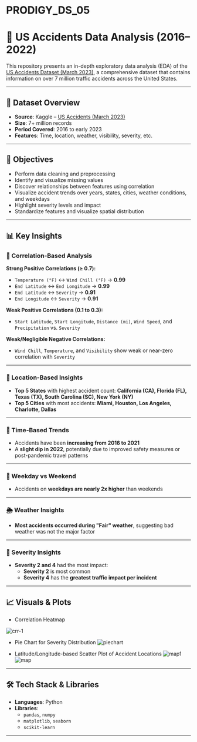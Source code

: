 # PRODIGY_DS_05

# 🚧 US Accidents Data Analysis (2016–2022)

This repository presents an in-depth exploratory data analysis (EDA) of the [US Accidents Dataset (March 2023)](https://www.kaggle.com/datasets/sobhanmoosavi/us-accidents), a comprehensive dataset that contains information on over 7 million traffic accidents across the United States.

---

## 📁 Dataset Overview

- **Source**: Kaggle – [US Accidents (March 2023)](https://www.kaggle.com/datasets/sobhanmoosavi/us-accidents)
- **Size**: 7+ million records
- **Period Covered**: 2016 to early 2023
- **Features**: Time, location, weather, visibility, severity, etc.

---

## 📌 Objectives

- Perform data cleaning and preprocessing
- Identify and visualize missing values
- Discover relationships between features using correlation
- Visualize accident trends over years, states, cities, weather conditions, and weekdays
- Highlight severity levels and impact
- Standardize features and visualize spatial distribution

---

## 📊 Key Insights

### 🔷 Correlation-Based Analysis

**Strong Positive Correlations (≥ 0.7):**
- `Temperature (°F)` ↔ `Wind Chill (°F)` → **0.99**
- `End Latitude` ↔ `End Longitude` → **0.99**
- `End Latitude` ↔ `Severity` → **0.91**
- `End Longitude` ↔ `Severity` → **0.91**

**Weak Positive Correlations (0.1 to 0.3):**
- `Start Latitude`, `Start Longitude`, `Distance (mi)`, `Wind Speed`, and `Precipitation` vs. `Severity`

**Weak/Negligible Negative Correlations:**
- `Wind Chill`, `Temperature`, and `Visibility` show weak or near-zero correlation with `Severity`

---

### 📍 Location-Based Insights

- **Top 5 States** with highest accident count: **California (CA), Florida (FL), Texas (TX), South Carolina (SC), New York (NY)**
- **Top 5 Cities** with most accidents: **Miami, Houston, Los Angeles, Charlotte, Dallas**

---

### 📆 Time-Based Trends

- Accidents have been **increasing from 2016 to 2021**
- A **slight dip in 2022**, potentially due to improved safety measures or post-pandemic travel patterns

---

### 📅 Weekday vs Weekend

- Accidents on **weekdays are nearly 2x higher** than weekends

---

### 🌦️ Weather Insights

- **Most accidents occurred during "Fair" weather**, suggesting bad weather was not the major factor

---

### 🚨 Severity Insights

- **Severity 2 and 4** had the most impact:
  - **Severity 2** is most common
  - **Severity 4** has the **greatest traffic impact per incident**

---

## 📈 Visuals & Plots

- Correlation Heatmap

 ![crr-1](https://github.com/user-attachments/assets/089813e4-feee-4e85-b184-34ee276c5988)
 

- Pie Chart for Severity Distribution
 ![piechart](https://github.com/user-attachments/assets/5b1fe60a-936e-4fad-b53c-bd4bf5c38fe9)

- Latitude/Longitude-based Scatter Plot of Accident Locations
 ![map1](https://github.com/user-attachments/assets/011497e8-71ac-42ab-af8b-b736cbc8d828)
![map](https://github.com/user-attachments/assets/c7d1f309-3e3a-4632-aaf7-171402d82062)


---

## 🛠️ Tech Stack & Libraries

- **Languages**: Python
- **Libraries**:
  - `pandas`, `numpy`
  - `matplotlib`, `seaborn`
  - `scikit-learn`

---


